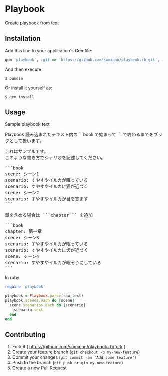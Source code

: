 # Playbook

Create playbook from text

## Installation

Add this line to your application's Gemfile:

```ruby
gem 'playbook', :git => 'https://github.com/sumipan/playbook.rb.git', :branch => 'master'
```

And then execute:

    $ bundle

Or install it yourself as:

    $ gem install

## Usage

Sample playbook text

Playbook 読み込まれたテキスト内の \```book で始まって \``` で終わるまでをブックとして扱います。

<pre>
これはサンプルです。
このような書き方でシナリオを記述してください。

```book
scene: シーン1
scenario: すやすやイルカが眠っている
scenario: すやすやイルカに猫が近づく
scene: シーン2
scenario: すやすやイルカが目を覚ます
```

章を含める場合は ```chapter``` を追加

```book
chapter: 第一章
scene: シーン3
scenario: すやすやイルカが眠っている
scenario: すやすやイルカに犬が近づく
scene: シーン4
scenario: すやすやイルカが眠そうにしている
```
</pre>

In ruby

```ruby
require 'playbook'

playbook = Playbook.parse(raw_text)
playbook.scenes.each do |scene|
  scene.scenarios.each do |scenario|
    scenario.text
  end
end
```

## Contributing

1. Fork it ( https://github.com/sumipan/playbook.rb/fork )
2. Create your feature branch (`git checkout -b my-new-feature`)
3. Commit your changes (`git commit -am 'Add some feature'`)
4. Push to the branch (`git push origin my-new-feature`)
5. Create a new Pull Request
